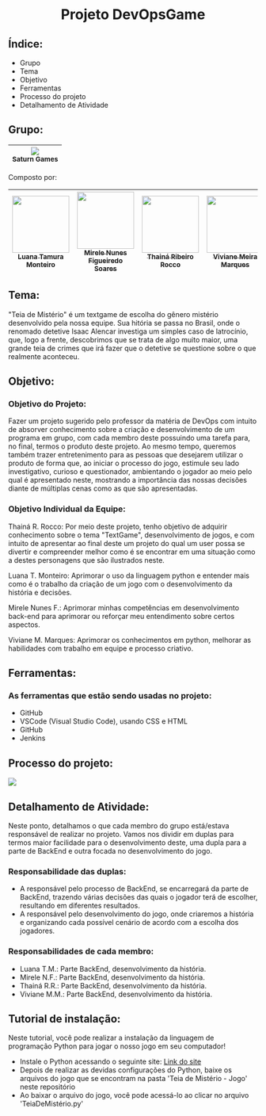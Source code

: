 <h1 align="center"> Projeto DevOpsGame </h1>

<h2> Índice: </h2>
<ul>
<li> Grupo </li>
<li> Tema </li>
<li> Objetivo </li>
<li> Ferramentas </li>
<li> Processo do projeto </li>
<li> Detalhamento de Atividade</li>
</ul>

<h2> Grupo: </h2>

|<img loading="lazy" src="https://github.com/lu-tamura/TextGame_Devops/assets/159657768/0aaab330-d9a3-4bd8-8bbb-48717734302e"/><br><sub>Saturn Games</sub>|
| :---: |

<p> Composto por: </p>

| [<img loading="lazy" src="https://github.com/lu-tamura/TextGame_Devops/assets/159657768/57633be9-d9bd-4477-8a48-a82ba956fe55" width=115><br><sub> Luana Tamura Monteiro </sub>](https://github.com/lu-tamura) | [<img loading="lazy" src="https://github.com/lu-tamura/TextGame_Devops/assets/159657768/237a0209-ab70-4083-b9ab-bca7fc059902" width=115><br><sub> Mirele Nunes Figueiredo Soares </sub>](https://github.com/MireleSoares) | [<img loading="lazy" src="https://github.com/lu-tamura/TextGame_Devops/assets/159657768/2e165f02-d23e-48fc-9ac1-ea2f69d98365" width=115><br><sub>Thainá Ribeiro Rocco</sub>](https://github.com/ThRibR)| [<img loading="lazy" src="https://github.com/lu-tamura/TextGame_Devops/assets/159657768/1bd00fba-a56b-4726-ba1f-5bb42023ec79" width=115><br><sub> Viviane Meira Marques </sub>](https://github.com/VivianeMeiraMarques) |
| :---: | :---: | :---: | :---: | 

<h2> Tema: </h2> 
<p> "Teia de Mistério" é um textgame de escolha do gênero mistério desenvolvido pela nossa equipe. Sua hitória se passa no Brasil, onde o renomado detetive Isaac Alencar investiga um simples caso de latrocínio, que, logo a frente, descobrimos que se trata de algo muito maior, uma grande teia de crimes que irá fazer que o detetive se questione sobre o que realmente aconteceu.</p>

<h2> Objetivo: </h2>

<h3> Objetivo do Projeto: </h3>
<p> Fazer um projeto sugerido pelo professor da matéria de DevOps com intuito de absorver conhecimento sobre a criação e desenvolvimento de um programa em grupo, com cada membro deste possuindo uma tarefa para, no final, termos o produto deste projeto. Ao mesmo tempo, queremos também trazer entretenimento para as pessoas que desejarem utilizar o produto de forma que, ao iniciar o processo do jogo, estimule seu lado investigativo, curioso e questionador, ambientando o jogador ao meio pelo qual é apresentado neste, mostrando a importância das nossas decisões diante de múltiplas cenas como as que são apresentadas.
</p>

<h3> Objetivo Individual da Equipe: </h3>
<p> Thainá R. Rocco: Por meio deste projeto, tenho objetivo de adquirir conhecimento sobre o tema "TextGame", desenvolvimento de jogos, e com intuito de apresentar ao final deste um projeto do qual um user possa se divertir e compreender melhor como é se encontrar em uma situação como a destes personagens que são ilustrados neste.</p>

<p> Luana T. Monteiro: Aprimorar o uso da linguagem python e entender mais como é o trabalho da criação de um jogo com o desenvolvimento da história e decisões.</p>

<p> Mirele Nunes F.: Aprimorar minhas competências em desenvolvimento back-end para aprimorar ou reforçar meu entendimento sobre certos aspectos.</p>

<p> Viviane M. Marques: Aprimorar os conhecimentos em python, melhorar as habilidades com trabalho em equipe e processo criativo. </p>

<h2> Ferramentas: </h2>
<h3> As ferramentas que estão sendo usadas no projeto: </h3>
<ul>
<li> GitHub </li>
<li> VSCode (Visual Studio Code), usando CSS e HTML</li>
<li> GitHub </li>
<li> Jenkins </li>
</ul>

<h2> Processo do projeto: </h2>
<p>
 <img loading="lazy" src="http://img.shields.io/static/v1?label=STATUS&message=EM%20DESENVOLVIMENTO&color=GREEN&style=for-the-badge"/>
</p>


<h2> Detalhamento de Atividade: </h2>
<p> Neste ponto, detalhamos o que cada membro do grupo está/estava responsável de realizar no projeto. Vamos nos dividir em duplas para termos maior facilidade para o desenvolvimento deste, uma dupla para a parte de BackEnd e outra focada no desenvolvimento do jogo. </p>


<h3> Responsabilidade das duplas: </h3>
<ul>
<li> A responsável pelo processo de BackEnd, se encarregará da parte de BackEnd, trazendo várias decisões das quais o jogador terá de escolher, resultando em diferentes resultados. </li>
 <li> A responsável pelo desenvolvimento do jogo, onde criaremos a história e organizando cada possível cenário de acordo com a escolha dos jogadores. </li>
</ul>

<h3> Responsabilidades de cada membro: </h3>
<ul>
 <li> Luana T.M.: Parte BackEnd, desenvolvimento da história. </li>
 <li> Mirele N.F.: Parte BackEnd, desenvolvimento da história. </li>
 <li> Thainá R.R.: Parte BackEnd, desenvolvimento da história. </li>
 <li> Viviane M.M.: Parte BackEnd, desenvolvimento da história. </li>
</ul>

<h2> Tutorial de instalação: </h2>
<p> Neste tutorial, você pode realizar a instalação da linguagem de programação Python para jogar o nosso jogo em seu computador! </p>
<ul>
 <li>Instale o Python acessando o seguinte site: <a href="https://www.python.org/downloads/">Link do site</a></li>
 <li>Depois de realizar as devidas configurações do Python, baixe os arquivos do jogo que se encontram na pasta 'Teia de Mistério - Jogo' neste repositório</li>
 <li>Ao baixar o arquivo do jogo, você pode acessá-lo ao clicar no arquivo 'TeiaDeMistério.py'</li>
</ul>
